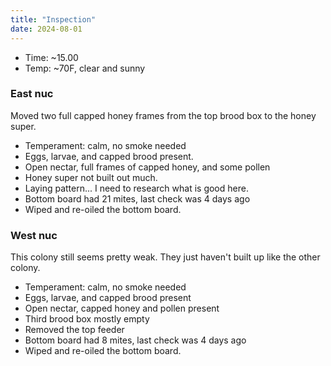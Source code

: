 ```yaml
---
title: "Inspection"
date: 2024-08-01
---
```



- Time: ~15.00
- Temp: ~70F, clear and sunny

### East nuc

Moved two full capped honey frames from the top brood box to the honey super.

- Temperament: calm, no smoke needed
- Eggs, larvae, and capped brood present.
- Open nectar, full frames of capped honey, and some pollen
- Honey super not built out much.
- Laying pattern... I need to research what is good here.
- Bottom board had 21 mites, last check was 4 days ago
- Wiped and re-oiled the bottom board.

### West nuc

This colony still seems pretty weak. They just haven't built up like the other colony.

- Temperament: calm, no smoke needed
- Eggs, larvae, and capped brood present
- Open nectar, capped honey and pollen present
- Third brood box mostly empty
- Removed the top feeder
- Bottom board had 8 mites, last check was 4 days ago
- Wiped and re-oiled the bottom board.

